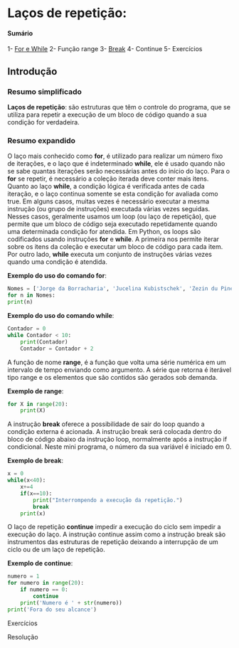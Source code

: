 # Laços de repetição:
#### **Sumário**
1- [For e While](#**for**)
2- Função range
3- [Break](#break)
4- Continue
5- Exercícios
## Introdução

### Resumo simplificado

**Laços de repetição**: são estruturas que têm o controle do programa, que se utiliza para repetir a execução de um bloco de código quando a sua condição for verdadeira.

### Resumo expandido

O laço mais conhecido como **for**, é utilizado para realizar um número fixo de iterações, e o laço que é indeterminado **while**, ele é usado quando não se sabe quantas iterações serão necessárias antes do início do laço. Para o **for** se repetir, é necessário a coleção iterada deve conter mais itens. Quanto ao laço **while**, a condição lógica é verificada antes de cada iteração, e o laço continua somente se esta condição for avaliada como true.
Em alguns casos, muitas vezes é necessário executar a mesma instrução (ou grupo de instruções) executada várias vezes seguidas. Nesses casos, geralmente usamos um loop (ou laço de repetição), que permite que um bloco de código seja executado repetidamente quando uma determinada condição for atendida.
Em Python, os loops são codificados usando instruções **for** e **while**. A primeira nos permite iterar sobre os itens da coleção e executar um bloco de código para cada item. Por outro lado, **while** executa um conjunto de instruções várias vezes quando uma condição é atendida.

**Exemplo do uso do comando for**:
```python 
Nomes = ['Jorge da Borracharia', 'Jucelina Kubistschek', 'Zezin du Pineu'] 
for n in Nomes: 
print(n)
```

**Exemplo do uso do comando while**:
```python
Contador = 0 
while Contador < 10: 
    print(Contador) 
    Contador = Contador + 2
```

A função de nome **range**, é a função que volta uma série numérica em um intervalo de tempo enviando como argumento. A série que retorna é iterável tipo range e os elementos que são contidos são gerados sob demanda.

**Exemplo de range**:
```python
for X in range(20): 
    print(X)
```

A instrução **break** oferece a possibilidade de sair do loop quando a condição externa é acionada. A instrução break será colocada dentro do bloco de código abaixo da instrução loop, normalmente após a instrução if condicional. Neste mini programa, o número da sua variável é iniciado em 0.

**Exemplo de break**:
```python
x = 0 
while(x<40): 
    x+=4
    if(x==10): 
        print("Interrompendo a execução da repetição.") 
        break 
    print(x)
```
 
O laço de repetição **continue** impedir a execução do ciclo sem impedir a execução do laço. A instrução continue assim como a instrução break são instrumentos das estruturas de repetição deixando a interrupção de um ciclo ou de um laço de repetição.

**Exemplo de continue**: 
```python
numero = 1 
for numero in range(20): 
    if numero == 0: 
        continue 
    print('Numero é ' + str(numero)) 
print('Fora do seu alcance')
```
 
Exercícios
 
Resolução
 

